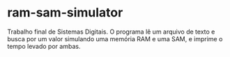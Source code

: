 # ram-sam-simulator
Trabalho final de Sistemas Digitais. O programa lê um arquivo de texto e busca por um valor simulando uma memória RAM e uma SAM, e imprime o tempo levado por ambas.
